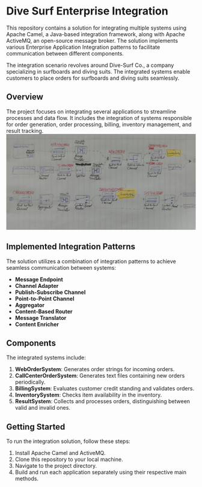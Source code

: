 # Dive Surf Enterprise Integration

This repository contains a solution for integrating multiple systems using Apache Camel, a Java-based integration framework, along with Apache ActiveMQ, an open-source message broker. The solution implements various Enterprise Application Integration patterns to facilitate communication between different components.

The integration scenario revolves around Dive-Surf Co., a company specializing in surfboards and diving suits. The integrated systems enable customers to place orders for surfboards and diving suits seamlessly.

## Overview

The project focuses on integrating several applications to streamline processes and data flow. It includes the integration of systems responsible for order generation, order processing, billing, inventory management, and result tracking.
![Integration Patterns Diagram](https://github.com/naseem-shawarba/Dive_Surf_Enterprise_Integration/blob/main/Dive-Surf-Integration-Patterns-Visualization.jpg)

## Implemented Integration Patterns

The solution utilizes a combination of integration patterns to achieve seamless communication between systems:

- **Message Endpoint**
- **Channel Adapter**
- **Publish-Subscribe Channel**
- **Point-to-Point Channel**
- **Aggregator**
- **Content-Based Router**
- **Message Translator**
- **Content Enricher**

## Components

The integrated systems include:

1. **WebOrderSystem**: Generates order strings for incoming orders.
2. **CallCenterOrderSystem**: Generates text files containing new orders periodically.
3. **BillingSystem**: Evaluates customer credit standing and validates orders.
4. **InventorySystem**: Checks item availability in the inventory.
5. **ResultSystem**: Collects and processes orders, distinguishing between valid and invalid ones.

## Getting Started

To run the integration solution, follow these steps:

1. Install Apache Camel and ActiveMQ.
2. Clone this repository to your local machine.
3. Navigate to the project directory.
4. Build and run each application separately using their respective main methods.

